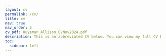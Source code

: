 ```yaml
---
layout: cv
permalink: /cv/
title: cv
nav: true
nav_order: 5
cv_pdf: Huysman_Allison_CVNov2024.pdf
description: This is an abbreviated CV below. You can view my full CV by downloading a PDF version using the button to the right.
toc:
  sidebar: left
---
```

